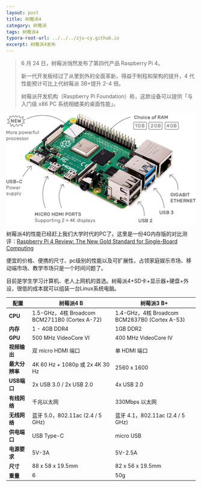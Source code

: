 ```yaml
---
layout: post
title: 树莓派4
category: 树莓派
tags: 树莓派4
typora-root-url: ../../../zju-cy.github.io
excerpt: 树莓派4发布
---
```


> 6 月 24 日，树莓派悄然发布了第四代产品 Raspberry Pi 4。
>
> 新一代开发板经过了从里到外的全面革新，得益于制程和架构的提升，4 代性能预计可比上代树莓派 3B+提升 2-4 倍。
>
> 树莓派开发机构（Raspberry Pi Foundation）称，这款设备可以提供「与入门级 x86 PC 系统相媲美的桌面性能」。





![img](/images/pi4.png)





树莓派4的性能已经赶上我们大学时代的PC了。这里是一份4G内存版的对比测评：[Raspberry Pi 4 Review: The New Gold Standard for Single-Board Computing](https://www.tomshardware.com/reviews/raspberry-pi-4-b,6193.html)

便宜的价格、便携的尺寸、pc级别的性能以及可扩展性，占领家庭娱乐市场、移动端市场、教学市场只是一个时间问题了。

目前是学生学习计算机、老人上网机的首选。树莓派4+SD卡+显示器+硬盘+外设，很低的成本就可以组装一台Linux系统电脑。





| **配置**       | **树莓派4 B**                                 | **树莓派3 B+**                                 |
| -------------- | --------------------------------------------- | ---------------------------------------------- |
| **CPU**        | 1.5-GHz，4核 Broadcom BCM2711B0 (Cortex A-72) | 1.4-GHz，4核 Broadcom BCM2837B0  (Cortex A-53) |
| **内存**       | 1 - 4GB DDR4                                  | 1GB DDR2                                       |
| **GPU**        | 500 MHz VideoCore VI                          | 400 MHz VideoCore IV                           |
| **视频输出**   | 双 micro HDMI 端口                            | 单 HDMI 端口                                   |
| **最大分辨率** | 4K 60 Hz + 1080p 或 2x 4K 30 Hz               | 2560 x 1600                                    |
| **USB端口**    | 2x USB 3.0 / 2x USB 2.0                       | 4x USB 2.0                                     |
| **有线网络**   | 千兆以太网                                    | 330Mbps 以太网                                 |
| **无线网络**   | 蓝牙 5.0，802.11ac (2.4 / 5 GHz)              | 蓝牙 4.1，802.11ac (2.4 / 5 GHz)               |
| **供电端口**   | USB Type-C                                    | micro USB                                      |
| **电源要求**   | 5V-3A                                         | 5V-2.5A                                        |
| **尺寸**       | 88 x 58 x 19.5mm                              | 82 x 56 x 19.5mm                               |
| **重量**       | 6                                             | 50g                                            |